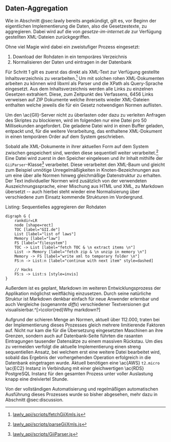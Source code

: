 ## Daten-Aggregation
Wie in Abschnitt @sec:lawly bereits angekündigt, gilt es, vor Beginn der eigentlichen Implementierung die Daten, also die Gesetzestexte, zu aggregieren. Dabei wird auf die von *gesetze-im-internet.de* zur Verfügung gestellten XML-Dateien zurückgegriffen.

Ohne viel Magie wird dabei ein zweistufiger Prozess eingesetzt:

  1. Download der Rohdaten in ein temporäres Verzeichnis
  2. Normalisieren der Daten und eintragen in der Datenbank

Für Schritt 1 gilt es zuerst das direkt als XML-Text zur Verfügung gestellte Inhaltsverzeichnis zu verarbeiten.[^code:fetch] Um mit solchen rohen XML-Dokumenten arbeiten zu können wird libxml als Parser und die XPath als Query-Sprache eingesetzt. Aus dem Inhaltsverzeichnis werden alle Links zu einzelnen Gesetzen extrahiert. Diese, zum Zeitpunkt des Verfassens, 6456 Links verweisen auf ZIP Dokumente welche ihrerseits wieder XML-Dateien enthalten welche jeweils die für ein Gesetz notwendigen Normen auflisten.

Um den \ac{GII}-Server nicht zu überlasten oder dazu zu verleiten Anfragen des Skriptes zu blockieren, wird im folgenden nur eine Datei pro 50 Millisekunden angefordert. Die geladene Datei wird in einen Buffer geladen, entpackt und, für die weitere Verarbeitung, das enthaltene XML-Dokument in einen temporären Order auf dem System geschrieben.

Sobald alle XML-Dokumente in ihrer aktuellen Form auf dem System zwischen gespeichert sind, werden diese sequentiell weiter verarbeitet.[^code:parse] Eine Datei wird zuerst in den Speicher eingelesen und ihr Inhalt mithilfe der `GiiParser`-Klasse[^code:parser] verarbeitet. Diese verarbeitet den XML-Baum und gleicht zum Beispiel unnötige Unregelmäßigkeiten in Knoten-Bezeichnungen aus um eine über alle Normen hinweg gleichmäßige Datenstruktur zu erhalten. Der Text individueller Normen wird zusätzlich von der verwendeten Auszeichnungssprache, einer Mischung aus HTML und XML, zu Markdown übersetzt -- auch hierbei steht wieder eine Normalisierung über verschiedene zum Einsatz kommende Strukturen im Vordergrund.

[^code:fetch]: [lawly_api/scripts/fetchGiiXmls.js](https://github.com/ahoereth/lawly_api/blob/master/scripts/fetchGiiXmls.js)

[^code:parse]: [lawly_api/scripts/parseGiiXmls.js](https://github.com/ahoereth/lawly_api/blob/master/scripts/parseGiiXmls.js)

[^code:parser]: [lawly_api/scripts/GiiParser.js](https://github.com/ahoereth/lawly_api/blob/master/scripts/GiiParser.js)

Listing: Sequentielles aggregieren der Rohdaten

~~~{#lst:data_fetch .dot}
digraph G {
    rankdir=LR
    node [shape=rect]
    TOC [label="GII.de"]
    List [label="list of laws"]
    Memory [label="law"]
    FS [label="filesystem"]
    TOC -> List [label="fetch TOC & \n extract items \n"]
    List -> Memory [label="fetch zip & \n unzip in memory \n"]
    Memory -> FS [label="write xml to temporary folder \n"]
    FS:n -> List:n [label="continue with next item" style=dashed]

    // Hacks
    FS:s -> List:s [style=invis]
}
~~~

Außerdem ist es geplant, Markdown im weiteren Entwicklungsprozess der Applikation möglichst weitflächig einzusetzen. Durch seine natürliche Struktur ist Markdown denkbar einfach für neue Anwender erlernbar und auch Vergleiche (sogenannte *diffs*) verschiedener Textversionen gut visualisierbar.^[>\color{red}Why markdown?]

<!-- Listing: Sequentielles normalisieren von Gesetzen

~~~{#lst:data_process .dot}
digraph G {
    rankdir=LR
    node [shape=rect]
}
~~~ -->

Aufgrund der schieren Menge an Normen, aktuell über 112.000, traten bei der Implementierung dieses Prozesses gleich mehrere limitierende Faktoren auf. Nicht nur kam die für die Übersetzung eingesetzten Maschinen an ihre Grenzen, sondern auch auf Datenbank-Seite führten die rasanten Eintragungen tausender Datensätze zu einem massiven Rückstau. Um dies zu vermeiden verfolgt die aktuelle Implementierung einen streng sequentiellen Ansatz, bei welchem erst eine weitere Datei bearbeitet wird, sobald das Ergebnis der vorhergehenden Operation erfolgreich in die Datenbank eingetragen wurde. Aktuell benötigen eine \ac{AWS} `t2.micro` \ac{EC2} Instanz in Verbindung mit einer gleichwertigen \ac{RDS} PostgreSQL Instanz für den gesamten Prozess unter voller Auslastung knapp eine dreiviertel Stunde.

Von der vollständigen Automatisierung und regelmäßigen automatischen Ausführung dieses Prozesses wurde so bisher abgesehen, mehr dazu in Abschnitt @sec:discussion.

